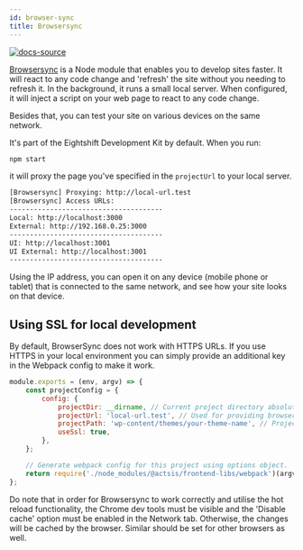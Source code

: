 ```yaml
---
id: browser-sync
title: Browsersync
---
```


[![docs-source](https://img.shields.io/badge/source-eightshift--frontend--libs-yellow?style=for-the-badge&logo=javascript&labelColor=2a2a2a)](https://github.com/infinum/eightshift-frontend-libs)


[Browsersync](https://browsersync.io/docs) is a Node module that enables you to develop sites faster. It will react to any code change and 'refresh' the site without you needing to refresh it. In the background, it runs a small local server. When configured, it will inject a script on your web page to react to any code change.

Besides that, you can test your site on various devices on the same network.

It's part of the Eightshift Development Kit by default. When you run:

```bash
npm start
```

it will proxy the page you've specified in the `projectUrl` to your local server.

```bash
[Browsersync] Proxying: http://local-url.test
[Browsersync] Access URLs:
--------------------------------------
Local: http://localhost:3000
External: http://192.168.0.25:3000
--------------------------------------
UI: http://localhost:3001
UI External: http://localhost:3001
--------------------------------------
```

Using the IP address, you can open it on any device (mobile phone or tablet) that is connected to the same network, and see how your site looks on that device.

## Using SSL for local development

By default, BrowserSync does not work with HTTPS URLs. If you use HTTPS in your local environment you can simply provide an additional key in the Webpack config to make it work.

```js
module.exports = (env, argv) => {
	const projectConfig = {
		config: {
			projectDir: __dirname, // Current project directory absolute path.
			projectUrl: 'local-url.test', // Used for providing browsersync functionality.
			projectPath: 'wp-content/themes/your-theme-name', // Project path relative to project root.
			useSsl: true,
		},
	};

	// Generate webpack config for this project using options object.
	return require('./node_modules/@actsis/frontend-libs/webpack')(argv.mode, projectConfig);
};
```

Do note that in order for Browsersync to work correctly and utilise the hot reload functionality, the Chrome dev tools must be visible and the 'Disable cache' option must be enabled in the Network tab. Otherwise, the changes will be cached by the browser.
Similar should be set for other browsers as well.
